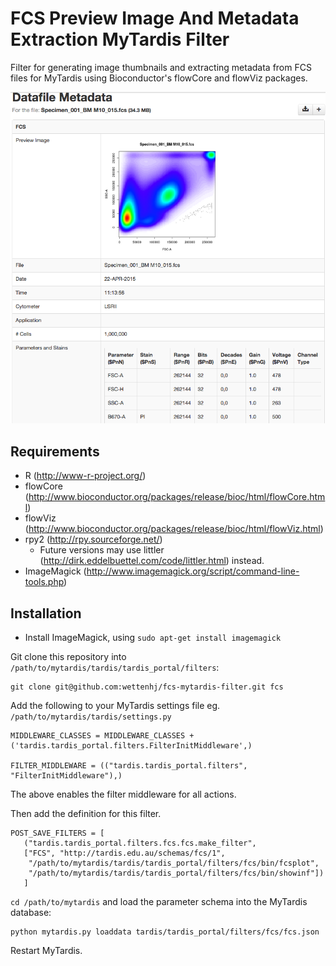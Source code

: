 FCS Preview Image And Metadata Extraction MyTardis Filter
=========================================================

Filter for generating image thumbnails and extracting metadata from FCS files
for MyTardis using Bioconductor's flowCore and flowViz packages.

![Screenshot](images/fcs_preview_image.png)

## Requirements
 - R (http://www-r-project.org/)
 - flowCore (http://www.bioconductor.org/packages/release/bioc/html/flowCore.html)
 - flowViz (http://www.bioconductor.org/packages/release/bioc/html/flowViz.html)
 - rpy2 (http://rpy.sourceforge.net/)
   - Future versions may use littler (http://dirk.eddelbuettel.com/code/littler.html) instead.
 - ImageMagick (http://www.imagemagick.org/script/command-line-tools.php)
 
## Installation

 - Install ImageMagick, using ```sudo apt-get install imagemagick```

Git clone this repository into `/path/to/mytardis/tardis/tardis_portal/filters`:
    
    git clone git@github.com:wettenhj/fcs-mytardis-filter.git fcs

Add the following to your MyTardis settings file eg. `/path/to/mytardis/tardis/settings.py`

```
MIDDLEWARE_CLASSES = MIDDLEWARE_CLASSES + ('tardis.tardis_portal.filters.FilterInitMiddleware',)

FILTER_MIDDLEWARE = (("tardis.tardis_portal.filters", "FilterInitMiddleware"),)
```

The above enables the filter middleware for all actions.

Then add the definition for this filter.

```
POST_SAVE_FILTERS = [
   ("tardis.tardis_portal.filters.fcs.fcs.make_filter",
   ["FCS", "http://tardis.edu.au/schemas/fcs/1",
    "/path/to/mytardis/tardis/tardis_portal/filters/fcs/bin/fcsplot",
    "/path/to/mytardis/tardis/tardis_portal/filters/fcs/bin/showinf"])
   ]
```
`cd /path/to/mytardis` and load the parameter schema into the MyTardis database:

```
python mytardis.py loaddata tardis/tardis_portal/filters/fcs/fcs.json
```

Restart MyTardis.
